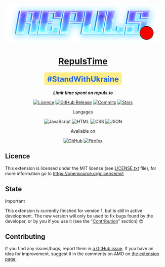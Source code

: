 <div align="center">

![GitHub](icons/banner.svg)

# [RepulsTime]
[![Stand With Ukraine](https://raw.githubusercontent.com/vshymanskyy/StandWithUkraine/main/badges/StandWithUkraine.svg)](https://stand-with-ukraine.pp.ua)

***Limit time spent on repuls.io***

[![Licence](https://img.shields.io/badge/License-MIT-brightgreen.svg)](https://github.com/pandaroux007/RepulsTime/blob/main/LICENCE.txt)
[![GitHub Release](https://img.shields.io/github/v/release/pandaroux007/RepulsTime?include_prereleases&style=flat&logo=auto&color=red&link=https%3A%2F%2Fgithub.com%2Fpandaroux007%2FRepulsTime%2Freleases)](https://github.com/pandaroux007/RepulsTime/releases)
[![Commits](https://img.shields.io/github/commit-activity/t/pandaroux007/RepulsTime)](https://github.com/pandaroux007/RepulsTime/commits/main/)
[![Stars](https://img.shields.io/github/stars/pandaroux007/RepulsTime.svg?style=social&label=Stars)](https://github.com/pandaroux007/RepulsTime)

Langages

![JavaScript](https://img.shields.io/badge/JavaScript-F7DF1E?logo=javascript&logoColor=000)
![HTML](https://img.shields.io/badge/HTML-%23E34F26.svg?logo=html5&logoColor=white)
![CSS](https://img.shields.io/badge/CSS-1572B6?logo=css3&logoColor=fff)
![JSON](https://img.shields.io/badge/JSON-000?logo=json&logoColor=fff)

Available on

[![GitHub](https://img.shields.io/badge/GitHub-%23121011.svg?logo=github&logoColor=white)](https://github.com/pandaroux007/RepulsTime/releases)
[![Firefox](https://img.shields.io/badge/Firefox-FF7139?logo=Firefox&logoColor=white&style=flat)](https://addons.mozilla.org/en-US/firefox/addon/repulstime/)

</div>

## Licence
This extension is licensed under the MIT license (see [LICENSE.txt](LICENCE.txt) file), for more information go to https://opensource.org/license/mit

## State
> [!IMPORTANT]
> This extension is currently finished for version 1, but is still in active development. The new version will only be used to fix bugs found by the developer, or by you if you use it (see the "[Contribution](#contributing)" section) 😉

## Contributing
If you find any issues/bugs, report them in [a GitHub issue](https://www.github.com/pandaroux007/RepulsTime/issues). If you have an idea for improvement, suggest it in the comments on AMO on [the extension page](https://addons.mozilla.org/en-US/firefox/addon/repulstime/).

[RepulsTime]: https://addons.mozilla.org/en-US/firefox/addon/repulstime/